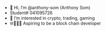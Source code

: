 - 👋 Hi, I’m @anthony-som (Anthony Som)
- Student# 041095726
- 👀 I’m interested in crypto, trading, gaming
- 🌐👨🏻‍💻 Aspiring to be a block chain developer

<!---
anthony-som/anthony-som is a ✨ special ✨ repository because its `README.md` (this file) appears on your GitHub profile.
You can click the Preview link to take a look at your changes.
--->
